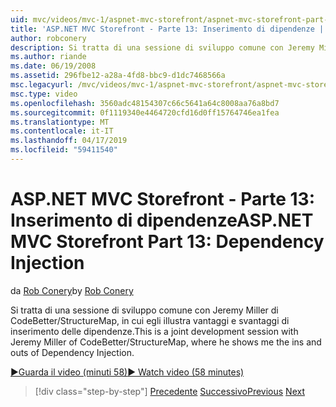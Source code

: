 ```yaml
---
uid: mvc/videos/mvc-1/aspnet-mvc-storefront/aspnet-mvc-storefront-part-13-dependency-injection
title: 'ASP.NET MVC Storefront - Parte 13: Inserimento di dipendenze | Microsoft Docs'
author: robconery
description: Si tratta di una sessione di sviluppo comune con Jeremy Miller di CodeBetter/StructureMap, in cui egli illustra vantaggi e svantaggi di inserimento delle dipendenze.
ms.author: riande
ms.date: 06/19/2008
ms.assetid: 296fbe12-a28a-4fd8-bbc9-d1dc7468566a
msc.legacyurl: /mvc/videos/mvc-1/aspnet-mvc-storefront/aspnet-mvc-storefront-part-13-dependency-injection
msc.type: video
ms.openlocfilehash: 3560adc48154307c66c5641a64c8008aa76a8bd7
ms.sourcegitcommit: 0f1119340e4464720cfd16d0ff15764746ea1fea
ms.translationtype: MT
ms.contentlocale: it-IT
ms.lasthandoff: 04/17/2019
ms.locfileid: "59411540"
---
```

# <a name="aspnet-mvc-storefront-part-13-dependency-injection"></a><span data-ttu-id="94818-103">ASP.NET MVC Storefront - Parte 13: Inserimento di dipendenze</span><span class="sxs-lookup"><span data-stu-id="94818-103">ASP.NET MVC Storefront Part 13: Dependency Injection</span></span>

<span data-ttu-id="94818-104">da [Rob Conery](https://github.com/robconery)</span><span class="sxs-lookup"><span data-stu-id="94818-104">by [Rob Conery](https://github.com/robconery)</span></span>

<span data-ttu-id="94818-105">Si tratta di una sessione di sviluppo comune con Jeremy Miller di CodeBetter/StructureMap, in cui egli illustra vantaggi e svantaggi di inserimento delle dipendenze.</span><span class="sxs-lookup"><span data-stu-id="94818-105">This is a joint development session with Jeremy Miller of CodeBetter/StructureMap, where he shows me the ins and outs of Dependency Injection.</span></span>

[<span data-ttu-id="94818-106">&#9654;Guarda il video (minuti 58)</span><span class="sxs-lookup"><span data-stu-id="94818-106">&#9654; Watch video (58 minutes)</span></span>](https://channel9.msdn.com/Blogs/ASP-NET-Site-Videos/aspnet-mvc-storefront-part-13-dependency-injection)

> [!div class="step-by-step"]
> <span data-ttu-id="94818-107">[Precedente](aspnet-mvc-storefront-part-12-mocking.md)
> [Successivo](aspnet-mvc-storefront-part-14-rich-client-interaction.md)</span><span class="sxs-lookup"><span data-stu-id="94818-107">[Previous](aspnet-mvc-storefront-part-12-mocking.md)
[Next](aspnet-mvc-storefront-part-14-rich-client-interaction.md)</span></span>
